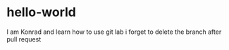 # hello-world
I am Konrad and learn how to use git lab
i forget to delete the branch after pull request
